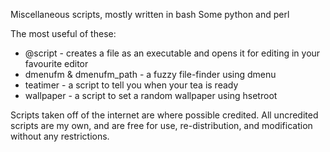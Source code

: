 Miscellaneous scripts, mostly written in bash
Some python and perl

The most useful of these:
* @script - creates a file as an executable and opens it for editing in your favourite editor
* dmenufm & dmenufm_path - a fuzzy file-finder using dmenu
* teatimer - a script to tell you when your tea is ready
* wallpaper - a script to set a random wallpaper using hsetroot

Scripts taken off of the internet are where possible credited.
All uncredited scripts are my own, and are free for use, re-distribution, and modification without any restrictions.
